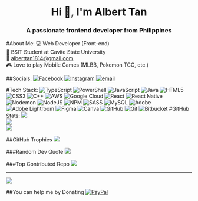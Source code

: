 <h1 align="center">Hi 👋, I'm Albert Tan</h1>
<h3 align="center">A passionate frontend developer from Philippines</h3>

#About Me:
💻 Web Developer (Front-end)<br>📖 BSIT Student at Cavite State University<br>📧 alberttan1814@gmail.com<br>🎮 Love to play Mobile Games (MLBB, Pokemon TCG, etc.)<br>


##Socials:
[![Facebook](https://img.shields.io/badge/Facebook-%231877F2.svg?logo=Facebook&logoColor=white)](https://facebook.com/abtttan/) [![Instagram](https://img.shields.io/badge/Instagram-%23E4405F.svg?logo=Instagram&logoColor=white)](https://instagram.com/@atan.dev) [![email](https://img.shields.io/badge/Email-D14836?logo=gmail&logoColor=white)](mailto:alberttan1814@gmail.com) 

#Tech Stack:
![TypeScript](https://img.shields.io/badge/typescript-%23007ACC.svg?style=flat&logo=typescript&logoColor=white) ![PowerShell](https://img.shields.io/badge/PowerShell-%235391FE.svg?style=flat&logo=powershell&logoColor=white) ![JavaScript](https://img.shields.io/badge/javascript-%23323330.svg?style=flat&logo=javascript&logoColor=%23F7DF1E) ![Java](https://img.shields.io/badge/java-%23ED8B00.svg?style=flat&logo=openjdk&logoColor=white) ![HTML5](https://img.shields.io/badge/html5-%23E34F26.svg?style=flat&logo=html5&logoColor=white) ![CSS3](https://img.shields.io/badge/css3-%231572B6.svg?style=flat&logo=css3&logoColor=white) ![C++](https://img.shields.io/badge/c++-%2300599C.svg?style=flat&logo=c%2B%2B&logoColor=white) ![AWS](https://img.shields.io/badge/AWS-%23FF9900.svg?style=flat&logo=amazon-aws&logoColor=white) ![Google Cloud](https://img.shields.io/badge/GoogleCloud-%234285F4.svg?style=flat&logo=google-cloud&logoColor=white) ![React](https://img.shields.io/badge/react-%2320232a.svg?style=flat&logo=react&logoColor=%2361DAFB) ![React Native](https://img.shields.io/badge/react_native-%2320232a.svg?style=flat&logo=react&logoColor=%2361DAFB) ![Nodemon](https://img.shields.io/badge/NODEMON-%23323330.svg?style=flat&logo=nodemon&logoColor=%BBDEAD) ![NodeJS](https://img.shields.io/badge/node.js-6DA55F?style=flat&logo=node.js&logoColor=white) ![NPM](https://img.shields.io/badge/NPM-%23CB3837.svg?style=flat&logo=npm&logoColor=white) ![SASS](https://img.shields.io/badge/SASS-hotpink.svg?style=flat&logo=SASS&logoColor=white) ![MySQL](https://img.shields.io/badge/mysql-4479A1.svg?style=flat&logo=mysql&logoColor=white) ![Adobe](https://img.shields.io/badge/adobe-%23FF0000.svg?style=flat&logo=adobe&logoColor=white) ![Adobe Lightroom](https://img.shields.io/badge/Adobe%20Lightroom-31A8FF.svg?style=flat&logo=Adobe%20Lightroom&logoColor=white) ![Figma](https://img.shields.io/badge/figma-%23F24E1E.svg?style=flat&logo=figma&logoColor=white) ![Canva](https://img.shields.io/badge/Canva-%2300C4CC.svg?style=flat&logo=Canva&logoColor=white) ![GitHub](https://img.shields.io/badge/github-%23121011.svg?style=flat&logo=github&logoColor=white) ![Git](https://img.shields.io/badge/git-%23F05033.svg?style=flat&logo=git&logoColor=white) ![Bitbucket](https://img.shields.io/badge/bitbucket-%230047B3.svg?style=flat&logo=bitbucket&logoColor=white)
#GitHub Stats:
![](https://github-readme-stats.vercel.app/api?username=snart0000&theme=dark&hide_border=false&include_all_commits=false&count_private=false)<br/>
![](https://nirzak-streak-stats.vercel.app/?user=snart0000&theme=dark&hide_border=false)<br/>
![](https://github-readme-stats.vercel.app/api/top-langs/?username=snart0000&theme=dark&hide_border=false&include_all_commits=false&count_private=false&layout=compact)

##GitHub Trophies
![](https://github-profile-trophy.vercel.app/?username=snart0000&theme=nightowl&no-frame=true&no-bg=false&margin-w=4)

###Random Dev Quote
![](https://quotes-github-readme.vercel.app/api?type=horizontal&theme=radical)

###Top Contributed Repo
![](https://github-contributor-stats.vercel.app/api?username=snart0000&limit=5&theme=github_dark&combine_all_yearly_contributions=true)

---
[![](https://visitcount.itsvg.in/api?id=snart0000&icon=2&color=2)](https://visitcount.itsvg.in)

  ##You can help me by Donating
  [![PayPal](https://img.shields.io/badge/PayPal-00457C?style=for-the-badge&logo=paypal&logoColor=white)](https://paypal.me/@alberttan00) 

  
<!-- Proudly created with GPRM ( https://gprm.itsvg.in ) -->
